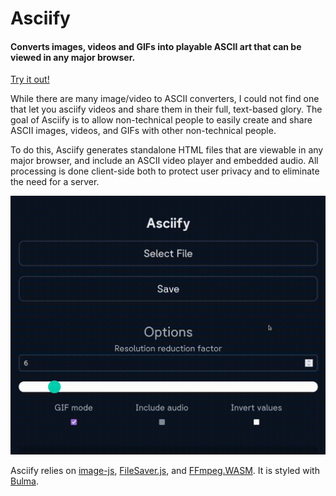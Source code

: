 
# Asciify
#### Converts images, videos and GIFs into playable ASCII art that can be viewed in any major browser.

[Try it out!](https://oliverbaerbenson.dev/asciify/)

While there are many image/video to ASCII converters, I could not find one that let you asciify videos and share them in their full, text-based glory. The goal of Asciify is to allow non-technical people to easily create and share ASCII images, videos, and GIFs with other non-technical people.

To do this, Asciify generates standalone HTML files that are viewable in any major browser, and include an ASCII video player and embedded audio. All processing is done client-side both to protect user privacy and to eliminate the need for a server.

![asciify-demo](readme-assets/asciify-demo-sped-up.gif)

Asciify relies on [image-js](https://github.com/image-js/image-js), [FileSaver.js](https://github.com/eligrey/FileSaver.js), and [FFmpeg.WASM](https://ffmpegwasm.netlify.app/). It is styled with [Bulma](https://bulma.io/).
